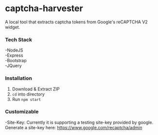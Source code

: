 # captcha-harvester
A local tool that extracts captcha tokens from Google's reCAPTCHA V2 widget.

### Tech Stack
-NodeJS  
-Express  
-Bootstrap  
-JQuery 

### Installation
1. Download & Extract ZIP
2. `cd` into directory
3. Run `npm start`

### Customizable
-Site-Key: Currently it is supporting a testing site-key provided by google.  
Generate a site-key here: https://www.google.com/recaptcha/admin
